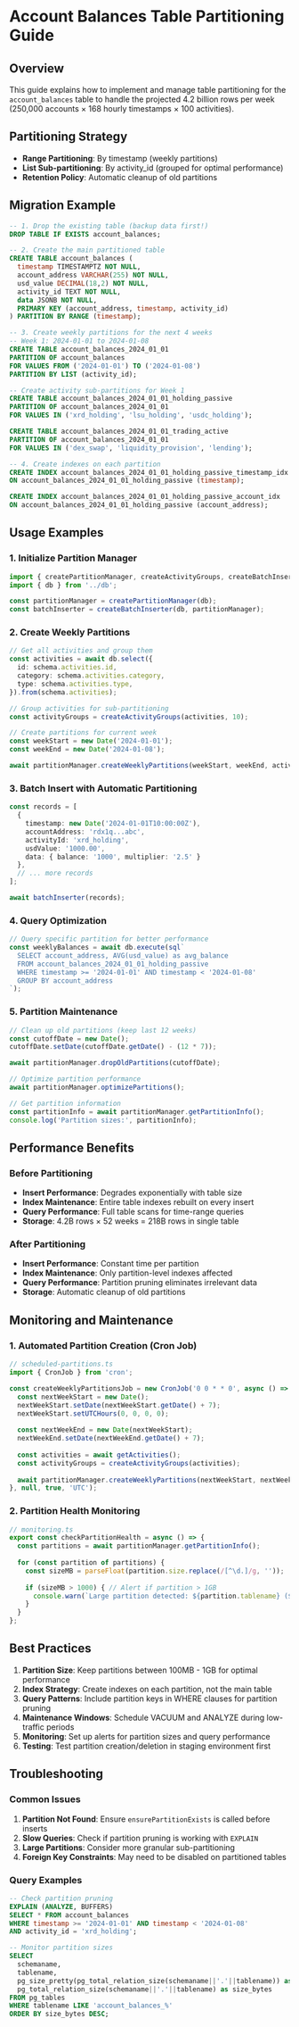 # Account Balances Table Partitioning Guide

## Overview

This guide explains how to implement and manage table partitioning for the `account_balances` table to handle the projected 4.2 billion rows per week (250,000 accounts × 168 hourly timestamps × 100 activities).

## Partitioning Strategy

- **Range Partitioning**: By timestamp (weekly partitions)
- **List Sub-partitioning**: By activity_id (grouped for optimal performance)
- **Retention Policy**: Automatic cleanup of old partitions

## Migration Example

```sql
-- 1. Drop the existing table (backup data first!)
DROP TABLE IF EXISTS account_balances;

-- 2. Create the main partitioned table
CREATE TABLE account_balances (
  timestamp TIMESTAMPTZ NOT NULL,
  account_address VARCHAR(255) NOT NULL,
  usd_value DECIMAL(18,2) NOT NULL,
  activity_id TEXT NOT NULL,
  data JSONB NOT NULL,
  PRIMARY KEY (account_address, timestamp, activity_id)
) PARTITION BY RANGE (timestamp);

-- 3. Create weekly partitions for the next 4 weeks
-- Week 1: 2024-01-01 to 2024-01-08
CREATE TABLE account_balances_2024_01_01 
PARTITION OF account_balances 
FOR VALUES FROM ('2024-01-01') TO ('2024-01-08')
PARTITION BY LIST (activity_id);

-- Create activity sub-partitions for Week 1
CREATE TABLE account_balances_2024_01_01_holding_passive
PARTITION OF account_balances_2024_01_01
FOR VALUES IN ('xrd_holding', 'lsu_holding', 'usdc_holding');

CREATE TABLE account_balances_2024_01_01_trading_active
PARTITION OF account_balances_2024_01_01
FOR VALUES IN ('dex_swap', 'liquidity_provision', 'lending');

-- 4. Create indexes on each partition
CREATE INDEX account_balances_2024_01_01_holding_passive_timestamp_idx 
ON account_balances_2024_01_01_holding_passive (timestamp);

CREATE INDEX account_balances_2024_01_01_holding_passive_account_idx 
ON account_balances_2024_01_01_holding_passive (account_address);
```

## Usage Examples

### 1. Initialize Partition Manager

```typescript
import { createPartitionManager, createActivityGroups, createBatchInserter } from './partition-manager';
import { db } from '../db';

const partitionManager = createPartitionManager(db);
const batchInserter = createBatchInserter(db, partitionManager);
```

### 2. Create Weekly Partitions

```typescript
// Get all activities and group them
const activities = await db.select({
  id: schema.activities.id,
  category: schema.activities.category,
  type: schema.activities.type,
}).from(schema.activities);

// Group activities for sub-partitioning
const activityGroups = createActivityGroups(activities, 10);

// Create partitions for current week
const weekStart = new Date('2024-01-01');
const weekEnd = new Date('2024-01-08');

await partitionManager.createWeeklyPartitions(weekStart, weekEnd, activityGroups);
```

### 3. Batch Insert with Automatic Partitioning

```typescript
const records = [
  {
    timestamp: new Date('2024-01-01T10:00:00Z'),
    accountAddress: 'rdx1q...abc',
    activityId: 'xrd_holding',
    usdValue: '1000.00',
    data: { balance: '1000', multiplier: '2.5' }
  },
  // ... more records
];

await batchInserter(records);
```

### 4. Query Optimization

```typescript
// Query specific partition for better performance
const weeklyBalances = await db.execute(sql`
  SELECT account_address, AVG(usd_value) as avg_balance
  FROM account_balances_2024_01_01_holding_passive
  WHERE timestamp >= '2024-01-01' AND timestamp < '2024-01-08'
  GROUP BY account_address
`);
```

### 5. Partition Maintenance

```typescript
// Clean up old partitions (keep last 12 weeks)
const cutoffDate = new Date();
cutoffDate.setDate(cutoffDate.getDate() - (12 * 7));

await partitionManager.dropOldPartitions(cutoffDate);

// Optimize partition performance
await partitionManager.optimizePartitions();

// Get partition information
const partitionInfo = await partitionManager.getPartitionInfo();
console.log('Partition sizes:', partitionInfo);
```

## Performance Benefits

### Before Partitioning
- **Insert Performance**: Degrades exponentially with table size
- **Index Maintenance**: Entire table indexes rebuilt on every insert
- **Query Performance**: Full table scans for time-range queries
- **Storage**: 4.2B rows × 52 weeks = 218B rows in single table

### After Partitioning
- **Insert Performance**: Constant time per partition
- **Index Maintenance**: Only partition-level indexes affected
- **Query Performance**: Partition pruning eliminates irrelevant data
- **Storage**: Automatic cleanup of old partitions

## Monitoring and Maintenance

### 1. Automated Partition Creation (Cron Job)

```typescript
// scheduled-partitions.ts
import { CronJob } from 'cron';

const createWeeklyPartitionsJob = new CronJob('0 0 * * 0', async () => {
  const nextWeekStart = new Date();
  nextWeekStart.setDate(nextWeekStart.getDate() + 7);
  nextWeekStart.setUTCHours(0, 0, 0, 0);
  
  const nextWeekEnd = new Date(nextWeekStart);
  nextWeekEnd.setDate(nextWeekEnd.getDate() + 7);
  
  const activities = await getActivities();
  const activityGroups = createActivityGroups(activities);
  
  await partitionManager.createWeeklyPartitions(nextWeekStart, nextWeekEnd, activityGroups);
}, null, true, 'UTC');
```

### 2. Partition Health Monitoring

```typescript
// monitoring.ts
export const checkPartitionHealth = async () => {
  const partitions = await partitionManager.getPartitionInfo();
  
  for (const partition of partitions) {
    const sizeMB = parseFloat(partition.size.replace(/[^\d.]/g, ''));
    
    if (sizeMB > 1000) { // Alert if partition > 1GB
      console.warn(`Large partition detected: ${partition.tablename} (${partition.size})`);
    }
  }
};
```

## Best Practices

1. **Partition Size**: Keep partitions between 100MB - 1GB for optimal performance
2. **Index Strategy**: Create indexes on each partition, not the main table
3. **Query Patterns**: Include partition keys in WHERE clauses for partition pruning
4. **Maintenance Windows**: Schedule VACUUM and ANALYZE during low-traffic periods
5. **Monitoring**: Set up alerts for partition sizes and query performance
6. **Testing**: Test partition creation/deletion in staging environment first

## Troubleshooting

### Common Issues

1. **Partition Not Found**: Ensure `ensurePartitionExists` is called before inserts
2. **Slow Queries**: Check if partition pruning is working with `EXPLAIN`
3. **Large Partitions**: Consider more granular sub-partitioning
4. **Foreign Key Constraints**: May need to be disabled on partitioned tables

### Query Examples

```sql
-- Check partition pruning
EXPLAIN (ANALYZE, BUFFERS) 
SELECT * FROM account_balances 
WHERE timestamp >= '2024-01-01' AND timestamp < '2024-01-08'
AND activity_id = 'xrd_holding';

-- Monitor partition sizes
SELECT 
  schemaname,
  tablename,
  pg_size_pretty(pg_total_relation_size(schemaname||'.'||tablename)) as size,
  pg_total_relation_size(schemaname||'.'||tablename) as size_bytes
FROM pg_tables 
WHERE tablename LIKE 'account_balances_%'
ORDER BY size_bytes DESC;
``` 